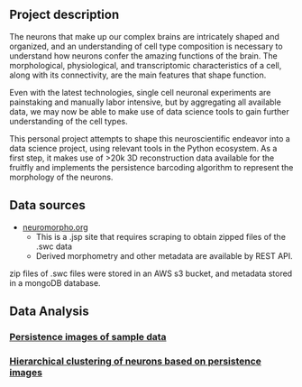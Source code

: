## Project description
The neurons that make up our complex brains are intricately shaped and organized, and an understanding of cell type composition is necessary to understand how neurons confer the amazing functions of the brain.  The morphological, physiological, and transcriptomic characteristics of a cell, along with its connectivity, are the main features that shape function.  

Even with the latest technologies, single cell neuronal experiments are painstaking and manually labor intensive, but by aggregating all available data, we may now be able to make use of data science tools to gain further understanding of the cell types.  

This personal project attempts to shape this neuroscientific endeavor into a data science project, using relevant tools in the Python ecosystem.  As a first step, it makes use of >20k 3D reconstruction data available for the fruitfly and implements the persistence barcoding algorithm to represent the morphology of the neurons.  


## Data sources
- [neuromorpho.org](http://neuromorpho.org/byspecies.jsp)
    - This is a .jsp site that requires scraping to obtain zipped files of the .swc data
    - Derived morphometry and other metadata are available by REST API.  

zip files of .swc files were stored in an AWS s3 bucket, and metadata stored in a mongoDB database.  

## Data Analysis
### [Persistence images of sample data](https://github.com/q0j0p/aibs/blob/master/docs/4%20Persistence%20images%20of%20Bacci%20data.ipynb)
### [Hierarchical clustering of neurons based on persistence images](https://github.com/q0j0p/aibs/blob/master/docs/Kenyon_cells.ipynb)
